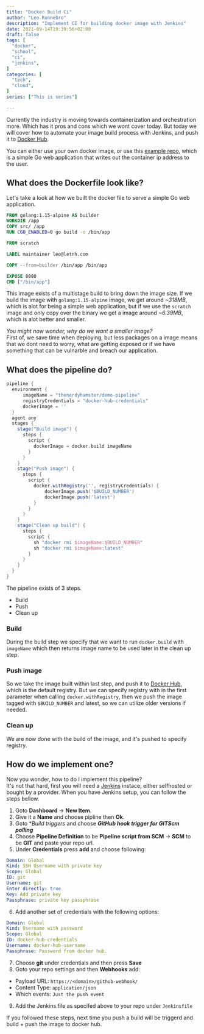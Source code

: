 ```yaml
---
title: "Docker Build Ci"
author: "Leo Ronnebro"
description: "Implement CI for building docker image with Jenkins"
date: 2021-09-14T19:39:56+02:00
draft: false
tags: [
  "docker",
  "school",
  "ci",
  "jenkins",
]
categories: [
  "tech",
  "cloud",
]
series: ["This is series"]

---
```


Currently the industry is moving towards containerization and orchestration more. Which has it pros and cons which we wont cover today. But today we will cover how to automate your image build process with Jenkins, and push it to [Docker Hub](https://hub.docker.com). 

You can either use your own docker image, or use this [example repo](https://github.com/TheNerdyHamster/jenkins-docker-build), which is a simple Go web application that writes out the container ip address to the user.

## What does the Dockerfile look like?
Let's take a look at how we built the docker file to serve a simple Go web application.
```Dockerfile
FROM golang:1.15-alpine AS builder
WORKDIR /app
COPY src/ /app
RUN CGO_ENABLED=0 go build -o /bin/app

FROM scratch

LABEL maintainer leo@letnh.com

COPY --from=builder /bin/app /bin/app

EXPOSE 8080
CMD ["/bin/app"]
```

This image exists of a multistage build to bring down the image size. If we build the image with `golang:1.15-alpine` image, we get around *~318MB*, which is alot for being a simple web application, but if we use the `scratch` image and only copy over the binary we get a image around *~6.39MB*, which is alot better and smaller.


*You might now wonder, why do we want a smaller image?*  
First of, we save time when deploying, but less packages on a image means that we dont need to worry, what are getting exposed or if we have something that can be vulnarble and breach our application.


## What does the pipeline do?
```gradle
pipeline {
  environment {
      imageName = "thenerdyhamster/demo-pipeline"
      registryCredentials = "docker-hub-credentials"
      dockerImage = ''
  }
  agent any
  stages {
    stage("Build image") {
      steps {
        script {
          dockerImage = docker.build imageName
        }
      }
    }
    stage("Push image") {
      steps {
        script {
          docker.withRegistry('', registryCredentials) {
              dockerImage.push('$BUILD_NUMBER')
              dockerImage.push('latest')
          }
        }
      }
    }
    stage("Clean up build") {
      steps {
        script {
          sh "docker rmi $imageName:$BUILD_NUMBER"
          sh "docker rmi $imageName:latest"
        }
      }
    }
  }
}

```

The pipeline exists of 3 steps.
- Build
- Push
- Clean up

### Build
During the build step we specify that we want to run `docker.build` with `imageName` which then returns image name to be used later in the clean up step.

### Push image
So we take the image built within last step, and push it to [Docker Hub](https://hub.docker.com), which is the default registry. But we can specify registry with in the first parameter when calling `docker.withRegistry`, then we push the image tagged with `$BUILD_NUMBER` and latest, so we can utilize older versions if needed.

### Clean up
We are now done with the build of the image, and it's pushed to specify registry.

## How do we implement one?
Now you wonder, how to do I implement this pipeline?  
It's not that hard, first you will need a [Jenkins](https://jenkins.io) instace, either selfhosted or bought by a provider.
When you have Jenkins setup, you can follow the steps bellow.
1. Goto **Dashboard** -> **New Item**.
2. Give it a **Name** and choose pipline then **Ok**.
3. Goto **Build triggers* and choose ***GitHub hook trigger for GITScm polling***
4. Choose **Pipeline Definition** to be **Pipeline script from SCM** -> **SCM** to be **GIT** and paste your repo url.
5. Under **Credentials** press **add** and choose following:
```yml
Domain: Global
Kind: SSH Username with private key
Scope: Global
ID: git
Username: git
Enter directly: true
Key: Add private key
Passphrase: private key passphrase
```
6. Add another set of credentials with the following options:
```yml
Domain: Global
Kind: Username with password
Scope: Global
ID: docker-hub-credentials
Username: docker-hub-username
Passphrase: Password from docker hub.
```
7. Choose **git** under credentials and then press **Save**
8. Goto your repo settings and then **Webhooks** add:
  - Payload URL: `https://<domain>/github-webhook/`
  - Content Type: `application/json`
  - Which events: `Just the push event`
9. Add the Jenkins file as specifed above to your repo under `Jenkinsfile`

If you followed these steps, next time you push a build will be triggerd and build + push the image to docker hub.


